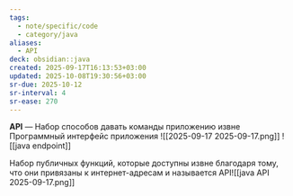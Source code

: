 ```yaml
---
tags:
  - note/specific/code
  - category/java
aliases:
  - API
deck: obsidian::java
created: 2025-09-17T16:13:53+03:00
updated: 2025-10-08T19:30:56+03:00
sr-due: 2025-10-12
sr-interval: 4
sr-ease: 270
---
```


**API**
—
Набор способов давать команды приложению извне
Программный интерфейс приложения
![[2025-09-17 2025-09-17.png]]
![[java endpoint]]

Набор публичных функций, которые доступны извне благодаря тому, что они привязаны к интернет-адресам и называется API![[java API 2025-09-17.png]]
